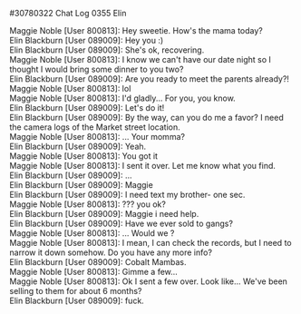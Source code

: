 #30780322 Chat Log 0355 Elin  
  
Maggie Noble [User 800813]: Hey sweetie. How's the mama today?  
Elin Blackburn [User 089009]: Hey you :)  
Elin Blackburn [User 089009]: She's ok, recovering.  
Maggie Noble [User 800813]: I know we can't have our date night so I thought I would bring some dinner to you two?  
Elin Blackburn [User 089009]: Are you ready to meet the parents already?!  
Maggie Noble [User 800813]: lol  
Maggie Noble [User 800813]: I'd gladly... For you, you know.  
Elin Blackburn [User 089009]: Let's do it!  
Elin Blackburn [User 089009]: By the way, can you do me a favor? I need the camera logs of the Market street location.  
Maggie Noble [User 800813]: ... Your momma?  
Elin Blackburn [User 089009]: Yeah.  
Maggie Noble [User 800813]: You got it  
Maggie Noble [User 800813]: I sent it over. Let me know what you find.  
Elin Blackburn [User 089009]: ...  
Elin Blackburn [User 089009]: Maggie  
Elin Blackburn [User 089009]: I need text my brother- one sec.  
Maggie Noble [User 800813]: ??? you ok?  
Elin Blackburn [User 089009]: Maggie i need help.  
Elin Blackburn [User 089009]: Have we ever sold to gangs?  
Maggie Noble [User 800813]: ... Would we ?  
Maggie Noble [User 800813]: I mean, I can check the records, but I need to narrow it down somehow. Do you have any more info?  
Elin Blackburn [User 089009]: Cobalt Mambas.  
Maggie Noble [User 800813]: Gimme a few...  
Maggie Noble [User 800813]: Ok I sent a few over. Look like... We've been selling to them for about 6 months?  
Elin Blackburn [User 089009]: fuck.  
 
